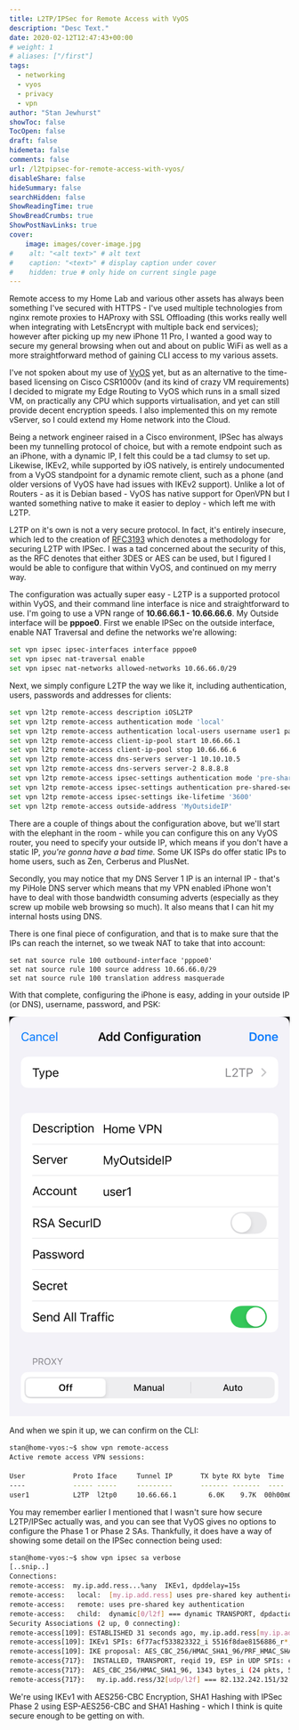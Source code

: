 ```yaml
---
title: L2TP/IPSec for Remote Access with VyOS
description: "Desc Text."
date: 2020-02-12T12:47:43+00:00
# weight: 1
# aliases: ["/first"]
tags:
  - networking
  - vyos
  - privacy
  - vpn
author: "Stan Jewhurst"
showToc: false
TocOpen: false
draft: false
hidemeta: false
comments: false
url: /l2tpipsec-for-remote-access-with-vyos/
disableShare: false
hideSummary: false
searchHidden: false
ShowReadingTime: true
ShowBreadCrumbs: true
ShowPostNavLinks: true
cover:
    image: images/cover-image.jpg
#    alt: "<alt text>" # alt text
#    caption: "<text>" # display caption under cover
#    hidden: true # only hide on current single page
---
```

Remote access to my Home Lab and various other assets has always been something I've secured with HTTPS - I've used multiple technologies from nginx remote proxies to HAProxy with SSL Offloading (this works really well when integrating with LetsEncrypt with multiple back end services); however after picking up my new iPhone 11 Pro, I wanted a good way to secure my general browsing when out and about on public WiFi as well as a more straightforward method of gaining CLI access to my various assets.

I've not spoken about my use of [VyOS](https://www.vyos.io/) yet, but as an alternative to the time-based licensing on Cisco CSR1000v (and its kind of crazy VM requirements) I decided to migrate my Edge Routing to VyOS which runs in a small sized VM, on practically any CPU which supports virtualisation, and yet can still provide decent encryption speeds. I also implemented this on my remote vServer, so I could extend my Home network into the Cloud.

Being a network engineer raised in a Cisco environment, IPSec has always been my tunnelling protocol of choice, but with a remote endpoint such as an iPhone, with a dynamic IP, I felt this could be a tad clumsy to set up. Likewise, IKEv2, while supported by iOS natively, is entirely undocumented from a VyOS standpoint for a dynamic remote client, such as a phone (and older versions of VyOS have had issues with IKEv2 support). Unlike a lot of Routers - as it is Debian based - VyOS has native support for OpenVPN but I wanted something native to make it easier to deploy - which left me with L2TP.

L2TP on it's own is not a very secure protocol. In fact, it's entirely insecure, which led to the creation of [RFC3193][1] which denotes a methodology for securing L2TP with IPSec. I was a tad concerned about the security of this, as the RFC denotes that either 3DES or AES can be used, but I figured I would be able to configure that within VyOS, and continued on my merry way.

The configuration was actually super easy - L2TP is a supported protocol within VyOS, and their command line interface is nice and straightforward to use. I'm going to use a VPN range of **10.66.66.1 - 10.66.66.6**. My Outside interface will be **pppoe0**. First we enable IPSec on the outside interface, enable NAT Traversal and define the networks we're allowing:

```bash
set vpn ipsec ipsec-interfaces interface pppoe0
set vpn ipsec nat-traversal enable
set vpn ipsec nat-networks allowed-networks 10.66.66.0/29
```

Next, we simply configure L2TP the way we like it, including authentication, users, passwords and addresses for clients:

```bash
set vpn l2tp remote-access description iOSL2TP
set vpn l2tp remote-access authentication mode 'local'
set vpn l2tp remote-access authentication local-users username user1 password 5ome$ecur3Pa$5
set vpn l2tp remote-access client-ip-pool start 10.66.66.1
set vpn l2tp remote-access client-ip-pool stop 10.66.66.6
set vpn l2tp remote-access dns-servers server-1 10.10.10.5
set vpn l2tp remote-access dns-servers server-2 8.8.8.8
set vpn l2tp remote-access ipsec-settings authentication mode 'pre-shared-secret'
set vpn l2tp remote-access ipsec-settings authentication pre-shared-secret A12DigitPass
set vpn l2tp remote-access ipsec-settings ike-lifetime '3600'
set vpn l2tp remote-access outside-address 'MyOutsideIP'
```

There are a couple of things about the configuration above, but we'll start with the elephant in the room - while you can configure this on any VyOS router, you need to specify your outside IP, which means if you don't have a static IP, _you're gonna have a bad time._ Some UK ISPs do offer static IPs to home users, such as Zen, Cerberus and PlusNet. 

Secondly, you may notice that my DNS Server 1 IP is an internal IP - that's my PiHole DNS server which means that my VPN enabled iPhone won't have to deal with those bandwidth consuming adverts (especially as they screw up mobile web browsing so much). It also means that I can hit my internal hosts using DNS.

There is one final piece of configuration, and that is to make sure that the IPs can reach the internet, so we tweak NAT to take that into account:

<pre class="wp-block-code"><code>set nat source rule 100 outbound-interface 'pppoe0'
set nat source rule 100 source address 10.66.66.0/29
set nat source rule 100 translation address masquerade</code></pre>

With that complete, configuring the iPhone is easy, adding in your outside IP (or DNS), username, password, and PSK:

![](images/iphone-vpn.png)

And when we spin it up, we can confirm on the CLI:

```bash
stan@home-vyos:~$ show vpn remote-access
Active remote access VPN sessions:

User            Proto Iface     Tunnel IP       TX byte RX byte  Time
----            ----- -----     ---------       ------- -------  ----
user1           L2TP  l2tp0     10.66.66.1        6.0K    9.7K  00h00m02s
```

You may remember earlier I mentioned that I wasn't sure how secure L2TP/IPSec actually was, and you can see that VyOS gives no options to configure the Phase 1 or Phase 2 SAs. Thankfully, it does have a way of showing some detail on the IPSec connection being used:

```bash
stan@home-vyos:~$ show vpn ipsec sa verbose
[..snip..]
Connections:
remote-access:  my.ip.add.ress...%any  IKEv1, dpddelay=15s
remote-access:   local:  [my.ip.add.ress] uses pre-shared key authentication
remote-access:   remote: uses pre-shared key authentication
remote-access:   child:  dynamic[0/l2f] === dynamic TRANSPORT, dpdaction=clear
Security Associations (2 up, 0 connecting):
remote-access[109]: ESTABLISHED 31 seconds ago, my.ip.add.ress[my.ip.add.ress]...82.132.242.151[10.5.202.100]
remote-access[109]: IKEv1 SPIs: 6f77acf533823322_i 5516f8dae8156886_r*, rekeying disabled
remote-access[109]: IKE proposal: AES_CBC_256/HMAC_SHA1_96/PRF_HMAC_SHA1/MODP_1024
remote-access{717}:  INSTALLED, TRANSPORT, reqid 19, ESP in UDP SPIs: c050470e_i 0da3faea_o
remote-access{717}:  AES_CBC_256/HMAC_SHA1_96, 1343 bytes_i (24 pkts, 5s ago), 1992 bytes_o (25 pkts, 5s ago), rekeying disabled
remote-access{717}:   my.ip.add.ress/32[udp/l2f] === 82.132.242.151/32[udp/61545]
```

We're using IKEv1 with AES256-CBC Encryption, SHA1 Hashing with IPSec Phase 2 using ESP-AES256-CBC and SHA1 Hashing - which I think is quite secure enough to be getting on with.

 [1]: https://tools.ietf.org/html/rfc3193